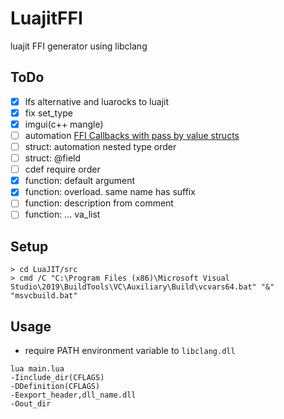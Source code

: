 # LuajitFFI
luajit FFI generator using libclang

## ToDo

* [x] lfs alternative and luarocks to luajit
* [x] fix set_type
* [x] imgui(c++ mangle)
* [ ] automation [FFI Callbacks with pass by value structs](http://wiki.luajit.org/FFI-Callbacks-with-pass-by-value-structs)
* [ ] struct: automation nested type order
* [ ] struct: @field
* [ ] cdef require order
* [x] function: default argument
* [x] function: overload. same name has suffix
* [ ] function: description from comment
* [ ] function: ... va_list

## Setup

```
> cd LuaJIT/src
> cmd /C "C:\Program Files (x86)\Microsoft Visual Studio\2019\BuildTools\VC\Auxiliary\Build\vcvars64.bat" "&" "msvcbuild.bat"
```
## Usage

* require PATH environment variable to `libclang.dll`

```
lua main.lua
-Iinclude_dir(CFLAGS)
-DDefinition(CFLAGS)
-Eexport_header,dll_name.dll
-Oout_dir
```
